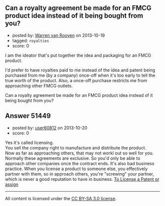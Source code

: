 ## Can a royalty agreement be made for an FMCG product idea instead of it being bought from you?

- posted by: [Warren van Rooyen](https://stackexchange.com/users/-1/20039-warren-van-rooyen) on 2013-10-19
- tagged: `royalties`
- score: 0

<p>I am the ideator that's put together the idea and packaging for an FMCG product. </p>

<p>I'd prefer to have royalties paid to me instead of the idea and patent being purchased from me (by a company) once-off when it's too early to tell the true worth of the product. Also, a once-off purchase restricts me from approaching other FMCG outlets.</p>

<p>Can a royalty agreement be made for an FMCG product idea instead of it being bought from you? </p>



## Answer 51449

- posted by: [user60812](https://stackexchange.com/users/-1/19115-user60812) on 2013-10-20
- score: 0

<p>Yes it's called licensing.<br>
You sell the company right to manufacture and distribute the product.<br>
Now as far as approaching others, that may not workl out so well for you. Normally these agreements are exclusive. So you'd only be able to approach other companies once the contract ends. It's also bad business practice. When you license a product to someone else, you effectively partner with them, so in approach others, you're "screwing" your partner, which is never a good reputation to have in business.  <a href="http://www.wipo.int/sme/en/documents/license_assign_patent.htm" rel="nofollow">To License a Patent or assign</a></p>




---

All content is licensed under the [CC BY-SA 3.0 license](https://creativecommons.org/licenses/by-sa/3.0/).
